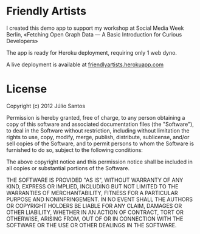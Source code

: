 # Friendly Artists  

I created this demo app to support my workshop at Social Media Week Berlin, «Fetching Open Graph Data — A Basic Introduction for Curious Developers»

The app is ready for Heroku deployment, requiring only 1 web dyno.

A live deployment is available at [friendlyartists.herokuapp.com](http://friendlyartists.herokuapp.com)

# License

Copyright (c) 2012 Júlio Santos

Permission is hereby granted, free of charge, to any person obtaining a copy of this software and associated documentation files (the "Software"), to deal in the Software without restriction, including without limitation the rights to use, copy, modify, merge, publish, distribute, sublicense, and/or sell copies of the Software, and to permit persons to whom the Software is furnished to do so, subject to the following conditions:

The above copyright notice and this permission notice shall be included in all copies or substantial portions of the Software.

THE SOFTWARE IS PROVIDED "AS IS", WITHOUT WARRANTY OF ANY KIND, EXPRESS OR IMPLIED, INCLUDING BUT NOT LIMITED TO THE WARRANTIES OF MERCHANTABILITY, FITNESS FOR A PARTICULAR PURPOSE AND NONINFRINGEMENT. IN NO EVENT SHALL THE AUTHORS OR COPYRIGHT HOLDERS BE LIABLE FOR ANY CLAIM, DAMAGES OR OTHER LIABILITY, WHETHER IN AN ACTION OF CONTRACT, TORT OR OTHERWISE, ARISING FROM, OUT OF OR IN CONNECTION WITH THE SOFTWARE OR THE USE OR OTHER DEALINGS IN THE SOFTWARE.
